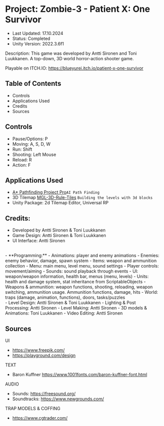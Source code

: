 # **Project: Zombie-3 - Patient X: One Survivor**
- Last Updated: 17.10.2024
- Status: Completed
- Unity Version: 2022.3.6f1
 
Description: This game was developed by Antti Sironen and Toni Luukkanen. A top-down, 3D world horror-action shooter game.

Playable on ITCH.IO: https://blueyurei.itch.io/patient-x-one-survivor

## Table of Contents
- Controls
- Applications Used
- Credits
- Sources

## Controls

- Pause/Options: P 
- Moving: A, S, D, W
- Run: Shift
- Shooting: Left Mouse
- Reload: R 
- Action: F

## Applications Used

- [A* Pathfinding Project Pro](https://arongranberg.com/astar/)`AI Path Finding`
- 3D Tilemap [MGL-3D-Rule-Tiles](https://github.com/michaelsgamelab/MGL-3D-Rule-Tiles/tree/main) `Building the levels with 3d blocks`
- Unity Package: 2d Tilemap Editor, Universal RP

## Credits:

- Developed by Antti Sironen & Toni Luukkanen
- Game Design: Antti Sironen & Toni Luukkanen
- UI Interface: Antti Sironen
<br>
- **Programming:**
- Animations: player and enemy animations
- Enemies: enemy behavior, damage, spawn system
- Items: weapon and ammunition collection
- Menu: main menu, level menu, sound settings
- Player controls: movement/aiming
- Sounds: sound playback through events
- UI: weapon/weapon information, health bar, menus (menu, levels)
- Units: health and damage system, stat inheritance from ScriptableObjects
- Weapons & ammunition: weapon functions, shooting, reloading, weapon switching, ammunition usage. Ammunition functions, damage, hits
- World: traps (damage, animation, functions), doors, tasks/puzzles
<br>
- Level Design: Antti Sironen & Toni Luukkanen
- Lighting & Post Processing: Antti Sironen
- Level Making: Antti Sironen
- 3D models & Animations: Toni Luukkanen
- Video Editing: Antti Sironen


## Sources

UI
- https://www.freepik.com/
- https://playground.com/design

TEXT
- Baron Kuffner
https://www.1001fonts.com/baron-kuffner-font.html

AUDIO
- Sounds: https://freesound.org/ 
- Soundtracks: https://www.newgrounds.com/

TRAP MODELS & COFFING
- https://www.cgtrader.com/
